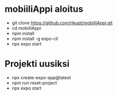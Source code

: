 # mobiiliAppi aloitus
- git clone https://github.com/rikuqt/mobiiliAppi.git
- cd mobiiliAppi
- npm install
- npm install -g expo-cli
- npx expo start
# Projekti uusiksi
- npx create-expo-app@latest
- npm run reset-project
- npx expo start
